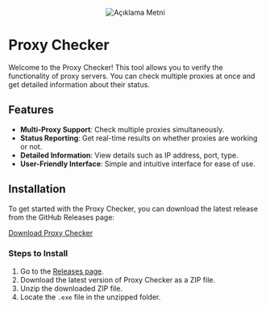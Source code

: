 <p align="center">
  <img src="https://r.resimlink.com/9RDmE.png" alt="Açıklama Metni" />
</p>

# Proxy Checker

Welcome to the Proxy Checker! This tool allows you to verify the functionality of proxy servers. You can check multiple proxies at once and get detailed information about their status.

## Features

- **Multi-Proxy Support**: Check multiple proxies simultaneously.
- **Status Reporting**: Get real-time results on whether proxies are working or not.
- **Detailed Information**: View details such as IP address, port, type.
- **User-Friendly Interface**: Simple and intuitive interface for ease of use.

## Installation

To get started with the Proxy Checker, you can download the latest release from the GitHub Releases page:

[Download Proxy Checker](https://github.com/kjuew/proxychecker/releases/tag/proxychecker)

### Steps to Install

1. Go to the [Releases page](https://github.com/kjuew/proxychecker/releases/tag/proxychecker).
2. Download the latest version of Proxy Checker as a ZIP file.
3. Unzip the downloaded ZIP file.
4. Locate the `.exe` file in the unzipped folder.
